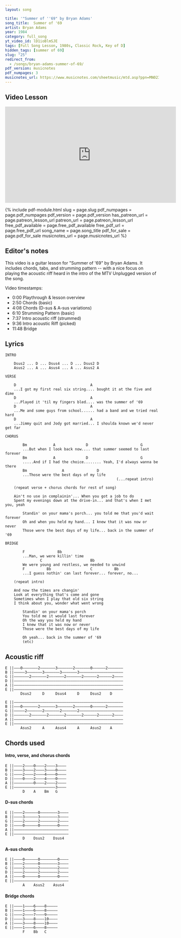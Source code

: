 ```yaml
---
layout: song

title: '"Summer of ''69" by Bryan Adams'
song_title:  Summer of '69
artist: Bryan Adams
year: 1984
category: full_song
yt_video_id: lD1ioBlmSJE
tags: [Full Song Lesson, 1980s, Classic Rock, Key of D]
hidden_tags: [summer of 69]
slug: "25"
redirect_from:
  - /songs/bryan-adams-summer-of-69/
pdf_version: musicnotes
pdf_numpages: 3
musicnotes_url: https://www.musicnotes.com/sheetmusic/mtd.asp?ppn=MN0236636
---
```


## Video Lesson

<iframe width="560" height="315" src="https://www.youtube.com/embed/lD1ioBlmSJE?showinfo=0" frameborder="0" allowfullscreen></iframe>



{% include pdf-module.html slug = page.slug pdf_numpages = page.pdf_numpages pdf_version = page.pdf_version has_patreon_url = page.patreon_lesson_url patreon_url = page.patreon_lesson_url free_pdf_available = page.free_pdf_available free_pdf_url = page.free_pdf_url song_name = page.song_title pdf_for_sale = page.pdf_for_sale musicnotes_url = page.musicnotes_url %}

## Editor's notes

This video is a guitar lesson for "Summer of '69" by Bryan Adams. It includes chords, tabs, and strumming pattern -- with a nice focus on playing the acoustic riff heard in the intro of the MTV Unplugged version of the song.

Video timestamps:

- 0:00 Playthrough & lesson overview
- 2:50 Chords (basic)
- 4:08 Chords (D-sus & A-sus variations)
- 6:10 Strumming Pattern (basic)
- 7:37 Intro acoustic riff (strummed)
- 9:36 Intro acoustic Riff (picked)
- 11:48 Bridge

## Lyrics

    INTRO

        Dsus2 ... D ... Dsus4 ... D ... Dsus2 D
        Asus2 ... A ... Asus4 ... A ... Asus2 A

    VERSE

        D                                  A
        ...I got my first real six string.... bought it at the five and dime
        D                                  A
        ...Played it 'til my fingers bled.... was the summer of '69
        D                                  A
        ...Me and some guys from school...... had a band and we tried real hard
        D                                  A
        ...Jimmy quit and Jody got married... I shoulda known we'd never get far

    CHORUS

            Bm            A              D                        G
            ...But when I look back now.... that summer seemed to last forever
            Bm            A              D                        G
            .....And if I had the choice........ Yeah, I'd always wanna be there
            Bm                A               D  
            ...Those were the best days of my life
                                                       (...repeat intro)

        (repeat verse + chorus chords for rest of song)

        Ain't no use in complainin'... When you got a job to do
        Spent my evenings down at the drive-in... and that's when I met you, yeah

            Standin' on your mama's porch... you told me that you'd wait forever
            Oh and when you held my hand... I knew that it was now or never
            Those were the best days of my life... back in the summer of '69

    BRIDGE

            F               Bb                  
            ...Man, we were killin' time
                    C                      Bb
            We were young and restless, we needed to unwind
            F          Bb                  C          Bb
            ...I guess nothin' can last forever... forever, no...

        (repeat intro)

        And now the times are changin'
        Look at everything that's come and gone
        Sometimes when I play that old six string
        I think about you, wonder what went wrong

            Standin' on your mama's porch
            You told me it would last forever
            Oh the way you held my hand
            I knew that it was now or never
            Those were the best days of my life

            Oh yeah... back in the summer of '69
            (etc)

## Acoustic riff

    E ||–––0–––––––2–––––––3–––––––2–––––––0––––––2–––––––
    B ||–––––3–––––––3–––––––3–––––––3––––––––––––––––––––
    G ||–––––––2–––––––2–––––––2–––––––2––––––2––––––2––––
    D ||––––––––––––––––––––––––––––––––––––––––––––––––––
    A ||––––––––––––––––––––––––––––––––––––––––––––––––––
    E ||––––––––––––––––––––––––––––––––––––––––––––––––––
           Dsus2     D     Dsus4     D     Dsus2    D

    E ||––––––––––––––––––––––––––––––––––––––––––––––––––
    B ||–––0–––––––2–––––––3–––––––2–––––––0––––––2–––––––
    G ||–––––2–––––––2–––––––2–––––––2––––––––––––––––––––
    D ||–––––––2–––––––2–––––––2–––––––2––––––2––––––2––––
    A ||––––––––––––––––––––––––––––––––––––––––––––––––––
    E ||––––––––––––––––––––––––––––––––––––––––––––––––––
           Asus2     A     Asus4     A     Asus2    A

## Chords used

#### Intro, verse, and chorus chords

    E ||––––2––––0––––2––––3––––
    B ||––––3––––2––––3––––0––––
    G ||––––2––––2––––4––––0––––
    D ||––––0––––2––––4––––0––––
    A ||–––––––––0––––2––––2––––
    E ||–––––––––––––––––––3––––
            D    A    Bm   G

#### D-sus chords

    E ||––––2––––––0––––––––3––––
    B ||––––3––––––3––––––––3––––
    G ||––––2––––––2––––––––2––––
    D ||––––0––––––0––––––––0––––
    A ||–––––––––––––––––––––––––
    E ||–––––––––––––––––––––––––
            D    Dsus2    Dsus4

#### A-sus chords

    E ||––––0––––––0––––––––0––––
    B ||––––2––––––0––––––––3––––
    G ||––––2––––––2––––––––2––––
    D ||––––2––––––2––––––––2––––
    A ||––––0––––––0––––––––0––––
    E ||–––––––––––––––––––––––––
            A    Asus2    Asus4

#### Bridge chords

    E ||––––1––––6––––8–––––
    B ||––––1––––6––––8–––––
    G ||––––2––––7––––9–––––
    D ||––––3––––8––––10––––
    A ||––––3––––8––––10––––
    E ||––––1––––6––––8–––––
            F    Bb   C    
